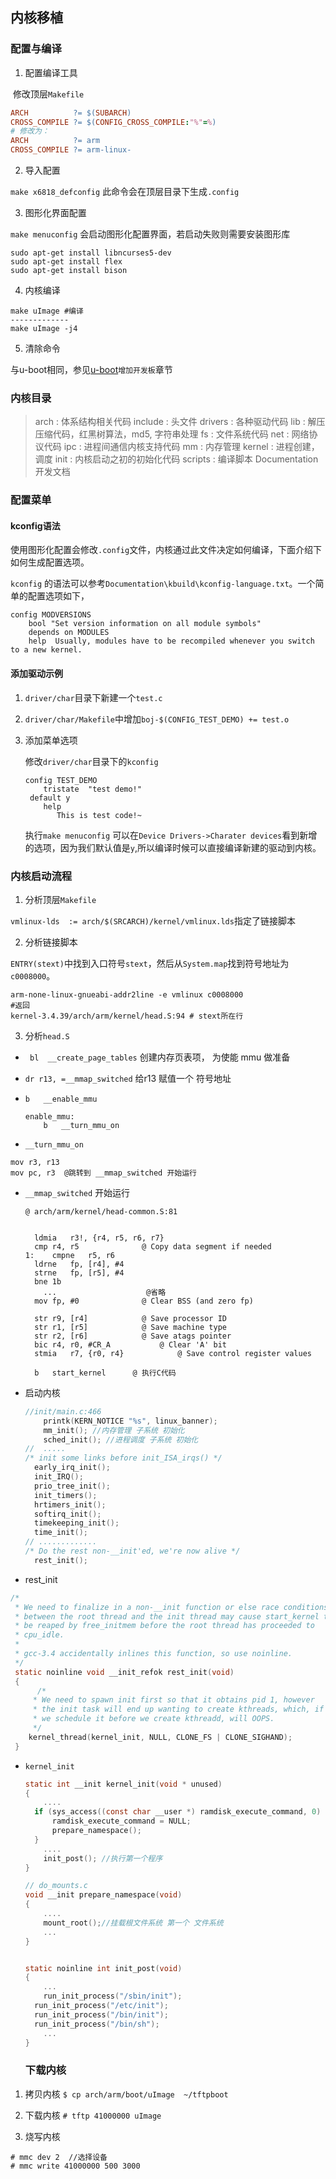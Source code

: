 

## 内核移植

### 配置与编译

1. 配置编译工具

​    修改顶层`Makefile` 

```Makefile
ARCH		  ?= $(SUBARCH)
CROSS_COMPILE ?= $(CONFIG_CROSS_COMPILE:"%"=%)
# 修改为：
ARCH          ?= arm
CROSS_COMPILE ?= arm-linux-
```

2. 导入配置

`make x6818_defconfig` 此命令会在顶层目录下生成`.config`

3. 图形化界面配置

`make menuconfig` 会启动图形化配置界面，若启动失败则需要安装图形库

```shell
sudo apt-get install libncurses5-dev
sudo apt-get install flex
sudo apt-get install bison
```

4. 内核编译

```shell
make uImage #编译
-------------
make uImage -j4
```

5. 清除命令

与u-boot相同，参见[u-boot](./bootloader)`增加开发板`章节    

### 内核目录

>arch      : 体系结构相关代码
>include : 头文件
>drivers  : 各种驱动代码
>lib	      : 解压压缩代码，红黑树算法，md5, 字符串处理
>fs		   : 文件系统代码
>net 	   : 网络协议代码
>ipc 	    : 进程间通信内核支持代码
>mm 	  : 内存管理
>kernel   : 进程创建，调度
>init 	   : 内核启动之初的初始化代码
>scripts   : 编译脚本
>Documentation  开发文档



### 配置菜单

#### kconfig语法

使用图形化配置会修改`.config`文件，内核通过此文件决定如何编译，下面介绍下如何生成配置选项。

`kconfig` 的语法可以参考`Documentation\kbuild\kconfig-language.txt`。一个简单的配置选项如下，

```
config MODVERSIONS 
    bool "Set version information on all module symbols"
	depends on MODULES
	help  Usually, modules have to be recompiled whenever you switch to a new kernel. 
```

#### 添加驱动示例

1. `driver/char`目录下新建一个`test.c`

2. `driver/char/Makefile`中增加`boj-$(CONFIG_TEST_DEMO) += test.o`

3. 添加菜单选项

   修改`driver/char`目录下的`kconfig`

   ```
   config TEST_DEMO                      
       tristate  "test demo!"
   	default y
       help
   		  This is test code!~
   ```

   执行`make menuconfig` 可以在`Device Drivers->Charater devices`看到新增的选项，因为我们默认值是`y`,所以编译时候可以直接编译新建的驱动到内核。

### 内核启动流程

1. 分析顶层`Makefile`

`vmlinux-lds  := arch/$(SRCARCH)/kernel/vmlinux.lds`指定了链接脚本

2.  分析链接脚本

`ENTRY(stext)`中找到入口符号`stext`，然后从`System.map`找到符号地址为`c0008000`。

```shell
arm-none-linux-gnueabi-addr2line -e vmlinux c0008000 
#返回
kernel-3.4.39/arch/arm/kernel/head.S:94 # stext所在行
```

3. 分析`head.S`

- ` bl  __create_page_tables`
  创建内存页表项， 为使能 mmu 做准备

- `dr r13, =__mmap_switched`
  给r13 赋值一个 符号地址

- `b   __enable_mmu`

  ```assembly
  enable_mmu: 
      b   __turn_mmu_on
  ```

- `__turn_mmu_on`

```assembly
mov r3, r13	
mov pc, r3  @跳转到 __mmap_switched 开始运行
```

- `__mmap_switched` 开始运行

  ```assembly
  @ arch/arm/kernel/head-common.S:81
  
  
  	ldmia	r3!, {r4, r5, r6, r7}
  	cmp	r4, r5				@ Copy data segment if needed
  1:	cmpne	r5, r6
  	ldrne	fp, [r4], #4
  	strne	fp, [r5], #4
  	bne	1b
      ...                    @省略
  	mov	fp, #0				@ Clear BSS (and zero fp)
  	
  	str	r9, [r4]			@ Save processor ID
  	str	r1, [r5]			@ Save machine type
  	str	r2, [r6]			@ Save atags pointer
  	bic	r4, r0, #CR_A			@ Clear 'A' bit
  	stmia	r7, {r0, r4}			@ Save control register values
  	
  	b	start_kernel      @ 执行C代码
  ```

  

- 启动内核

  ```c
  //init/main.c:466
      printk(KERN_NOTICE "%s", linux_banner);
      mm_init(); //内存管理 子系统 初始化
      sched_init(); //进程调度 子系统 初始化
  //  .....
  /* init some links before init_ISA_irqs() */
  	early_irq_init();
  	init_IRQ();
  	prio_tree_init();
  	init_timers();
  	hrtimers_init();
  	softirq_init();
  	timekeeping_init();
  	time_init();
  // .............
  /* Do the rest non-__init'ed, we're now alive */
  	rest_init();
  ```

- rest_init

```c
/*
 * We need to finalize in a non-__init function or else race conditions
 * between the root thread and the init thread may cause start_kernel to
 * be reaped by free_initmem before the root thread has proceeded to
 * cpu_idle.
 *
 * gcc-3.4 accidentally inlines this function, so use noinline.
 */
 static noinline void __init_refok rest_init(void)
 {
      /*
	 * We need to spawn init first so that it obtains pid 1, however
	 * the init task will end up wanting to create kthreads, which, if
	 * we schedule it before we create kthreadd, will OOPS.
	 */
	kernel_thread(kernel_init, NULL, CLONE_FS | CLONE_SIGHAND);
 }
```

- `kernel_init`

  ```c
  static int __init kernel_init(void * unused)
  {
      ....
  	if (sys_access((const char __user *) ramdisk_execute_command, 0) != 0) {
  		ramdisk_execute_command = NULL;
  		prepare_namespace();
  	}
      ....
      init_post(); //执行第一个程序
  }
  
  // do_mounts.c
  void __init prepare_namespace(void)
  { 
      ....
      mount_root();//挂载根文件系统 第一个 文件系统
      ...
  }
  
  
  static noinline int init_post(void)
  {
      ...
      run_init_process("/sbin/init");
  	run_init_process("/etc/init");
  	run_init_process("/bin/init");
  	run_init_process("/bin/sh");
      ...    
  }
  
  ```

  ### 下载内核

1. 拷贝内核
   `$ cp arch/arm/boot/uImage  ~/tftpboot`  

2. 下载内核
   `# tftp 41000000 uImage `

3. 烧写内核

``` shell
# mmc dev 2  //选择设备
# mmc write 41000000 500 3000

```